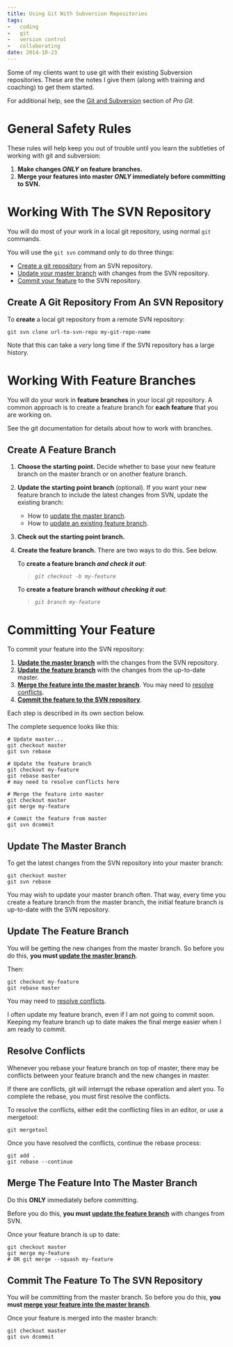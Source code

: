 ```yaml
---
title: Using Git With Subversion Repositories
tags:
-   coding
-   git
-   version control
-   collaborating
date: 2014-10-23
---
```


Some of my clients want to use git
with their existing Subversion repositories.
These are the notes I give them
(along with training and coaching)
to get them started.

For additional help, see the
[Git and Subversion](http://git-scm.com/book/ch8-1.html)
section of _Pro Git._

# General Safety Rules

These rules will help keep you out of trouble
until you learn the subtleties
of working with git and subversion:

1.  **Make changes
    _ONLY_
    on feature branches.**
1.  **Merge your features into master
    _ONLY_
    immediately before committing to SVN.**

# Working With The SVN Repository

You will do most of your work
in a local git repository,
using normal `git` commands.

You will use the `git svn` command
only to do three things:

-   [Create a git repository](#create-a-git-repository-from-an-svn-repository)
    from an SVN repository.
-   [Update your master branch](#update-the-master-branch)
    with changes from the SVN repository.
-   [Commit your feature](#commit-the-feature-to-the-svn-repository)
    to the SVN repository.

##  Create A Git Repository From An SVN Repository

To **create** a local git repository
from a remote SVN repository:

>
    git svn clone url-to-svn-repo my-git-repo-name

Note that this can take a _very_ long time
if the SVN repository has a large history.

# Working With Feature Branches

You will do your work
in **feature branches**
in your local git repository.
A common approach
is to create a feature branch
for **each feature** that you are working on.

See the git documentation
for details about how to work with branches.

## Create A Feature Branch

1.  **Choose the starting point.**
    Decide whether
    to base your new feature branch
    on the master branch
    or on another feature branch.
1.  **Update the starting point branch** (optional).
    If you want
    your new feature branch
    to include the latest changes from SVN,
    update the existing branch:
    -   How to
        [update the master branch](#update-the-master-branch).
    -   How to
        [update an existing feature branch](#update-the-feature-branch).
1.  **Check out the starting point branch.**
1.  **Create the feature branch.**
    There are two ways to do this.
    See below.

    To
    **create a feature branch
    _and check it out_**:

    > _`git checkout -b my-feature`_

    To
    **create a feature branch
    _without checking it out_**:

    > _`git branch my-feature`_

# Committing Your Feature

To commit your feature
into the SVN repository:

1.  **[Update the master branch](#update-the-master-branch)**
    with the changes from the SVN repository.
1.  **[Update the feature branch](#update-the-feature-branch)**
    with the changes from the
    up-to-date master.
1.  **[Merge the feature into the master branch](#merge-the-feature-into-the-master-branch)**.
    You may need to
    [resolve conflicts](#resolve-conflicts).
1.  **[Commit the feature to the SVN repository](#commit-the-feature-to-the-svn-repository)**.

Each step is described in its own section below.

The complete sequence looks like this:

>
    # Update master...
    git checkout master
    git svn rebase
>
    # Update the feature branch
    git checkout my-feature
    git rebase master
    # may need to resolve conflicts here
>
    # Merge the feature into master
    git checkout master
    git merge my-feature
>
    # Commit the feature from master
    git svn dcommit

## Update The Master Branch

To get the latest changes
from the SVN repository
into your master branch:

>
    git checkout master
    git svn rebase

You may wish to update your master branch often.
That way,
every time you create a feature branch
from the master branch,
the initial feature branch
is up-to-date with the SVN repository.

## Update The Feature Branch

You will be getting the new changes
from the master branch.
So before you do this,
**you must
[update the master branch](#update-the-master-branch)**.

Then:

>
    git checkout my-feature
    git rebase master

You may need to [resolve conflicts](#resolve-conflicts).

I often update my feature branch,
even if I am not going to commit soon.
Keeping my feature branch up to date
makes the final merge easier
when I am ready to commit.

## Resolve Conflicts

Whenever you rebase your feature branch
on top of master,
there may be conflicts
between your feature branch
and the new changes in master.

If there are conflicts,
git will interrupt the rebase operation
and alert you.
To complete the rebase,
you must first resolve the conflicts.

To resolve the conflicts,
either edit the conflicting files in an editor,
or use a mergetool:

>
    git mergetool

Once you have resolved the conflicts,
continue the rebase process:

>
    git add .
    git rebase --continue

## Merge The Feature Into The Master Branch

Do this **ONLY** immediately before committing.

Before you do this,
**you must
[update the feature branch](#update-the-feature-branch)**
with changes from SVN.

Once your feature branch is up to date:

>
    git checkout master
    git merge my-feature
    # OR git merge --squash my-feature

## Commit The Feature To The SVN Repository

You will be committing from the master branch.
So before you do this,
**you must
[merge your feature into the master branch](#merge-the-feature-into-the-master-branch)**.

Once your feature is merged into the master branch:

>
    git checkout master
    git svn dcommit
